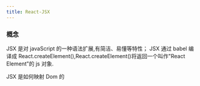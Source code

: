 ```yaml
---
title: React-JSX
---
```


### 概念

JSX 是对 javaScript 的一种语法扩展,有简洁、易懂等特性；
JSX 通过 babel 编译成 React.createElement(),React.createElement()将返回一个叫作"React Element"的 js 对象.

JSX 是如何映射 Dom 的
